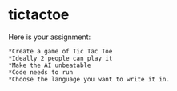 tictactoe
=========

Here is your assignment:

    *Create a game of Tic Tac Toe
    *Ideally 2 people can play it
    *Make the AI unbeatable
    *Code needs to run
    *Choose the language you want to write it in. 

